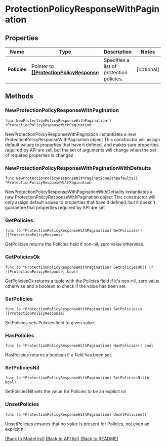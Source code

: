# ProtectionPolicyResponseWithPagination

## Properties

Name | Type | Description | Notes
------------ | ------------- | ------------- | -------------
**Policies** | Pointer to [**[]ProtectionPolicyResponse**](ProtectionPolicyResponse.md) | Specifies a list of protection policies. | [optional] 

## Methods

### NewProtectionPolicyResponseWithPagination

`func NewProtectionPolicyResponseWithPagination() *ProtectionPolicyResponseWithPagination`

NewProtectionPolicyResponseWithPagination instantiates a new ProtectionPolicyResponseWithPagination object
This constructor will assign default values to properties that have it defined,
and makes sure properties required by API are set, but the set of arguments
will change when the set of required properties is changed

### NewProtectionPolicyResponseWithPaginationWithDefaults

`func NewProtectionPolicyResponseWithPaginationWithDefaults() *ProtectionPolicyResponseWithPagination`

NewProtectionPolicyResponseWithPaginationWithDefaults instantiates a new ProtectionPolicyResponseWithPagination object
This constructor will only assign default values to properties that have it defined,
but it doesn't guarantee that properties required by API are set

### GetPolicies

`func (o *ProtectionPolicyResponseWithPagination) GetPolicies() []ProtectionPolicyResponse`

GetPolicies returns the Policies field if non-nil, zero value otherwise.

### GetPoliciesOk

`func (o *ProtectionPolicyResponseWithPagination) GetPoliciesOk() (*[]ProtectionPolicyResponse, bool)`

GetPoliciesOk returns a tuple with the Policies field if it's non-nil, zero value otherwise
and a boolean to check if the value has been set.

### SetPolicies

`func (o *ProtectionPolicyResponseWithPagination) SetPolicies(v []ProtectionPolicyResponse)`

SetPolicies sets Policies field to given value.

### HasPolicies

`func (o *ProtectionPolicyResponseWithPagination) HasPolicies() bool`

HasPolicies returns a boolean if a field has been set.

### SetPoliciesNil

`func (o *ProtectionPolicyResponseWithPagination) SetPoliciesNil(b bool)`

 SetPoliciesNil sets the value for Policies to be an explicit nil

### UnsetPolicies
`func (o *ProtectionPolicyResponseWithPagination) UnsetPolicies()`

UnsetPolicies ensures that no value is present for Policies, not even an explicit nil

[[Back to Model list]](../README.md#documentation-for-models) [[Back to API list]](../README.md#documentation-for-api-endpoints) [[Back to README]](../README.md)


